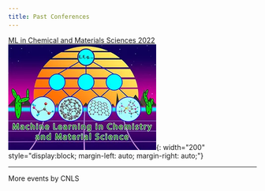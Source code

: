 ```yaml
---
title: Past Conferences
---
```

[ML in Chemical and Materials Sciences 2022](https://web.cvent.com/event/98d693ec-2328-4e76-bf46-c88d714cb55a/summary)    
![](/assets/past_events/2023-logo.webp){: width="200" style="display:block; margin-left: auto; margin-right: auto;"}     

--------------------       
More events by CNLS
